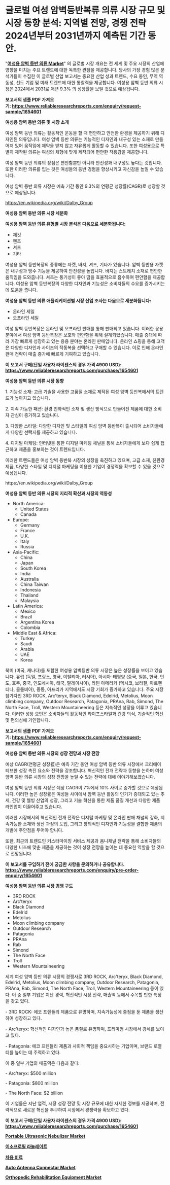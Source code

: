 <p><h1>글로벌 여성 암벽등반복류 의류 시장 규모 및 시장 동향 분석: 지역별 전망, 경쟁 전략 2024년부터 2031년까지 예측된 기간 동안.</h1></p><p>"<strong><a href="https://www.reliableresearchreports.com/womens-rock-climbing-clothing-r1654601">여성용 암벽 등반 의류 Market</a></strong>" 의 글로벌 시장 개요는 전 세계 및 주요 시장의 산업에 영향을 미치는 주요 트렌드에 대한 독특한 관점을 제공합니다. 당사의 가장 경험 많은 분석가들이 수집한 이 글로벌 산업 보고서는 중요한 산업 성과 트렌드, 수요 동인, 무역 역동성, 선도 기업 및 미래 트렌드에 대한 통찰력을 제공합니다. 여성용 암벽 등반 의류 시장은 2024에서 2031로 매년 9.3% 의 성장률을 보일 것으로 예상됩니다.</p>
<p><strong>보고서의 샘플 PDF 가져오기:&nbsp;<a href="https://www.reliableresearchreports.com/enquiry/request-sample/1654601">https://www.reliableresearchreports.com/enquiry/request-sample/1654601</a></strong></p>
<p><strong>여성용 암벽 등반 의류 및 시장 소개</strong></p>
<p><p>여성 암벽 등반 의류는 활동적인 운동을 할 때 편안하고 안전한 환경을 제공하기 위해 디자인된 의류입니다. 여성 암벽 등반 의류는 기능적인 디자인과 내구성 있는 소재로 만들어져 있어 움직임에 제약을 받지 않고 자유롭게 활동할 수 있습니다. 또한 여성용으로 특별히 제작된 의류는 여성의 체형에 맞게 제작되어 편안한 착용감을 제공합니다.</p><p>여성 암벽 등반 의류의 장점은 편안함뿐만 아니라 안전성과 내구성도 높다는 것입니다. 또한 이러한 의류를 입는 것은 여성들의 등반 경험을 향상시키고 자신감을 높일 수 있습니다.</p><p>여성 암벽 등반 의류 시장은 예측 기간 동안 9.3%의 연평균 성장률(CAGR)로 성장할 것으로 예상됩니다.</p></p>
<p><a href="https://en.wikipedia.org/wiki/Dalby_Group">https://en.wikipedia.org/wiki/Dalby_Group</a></p>
<p><strong>여성용 암벽 등반 의류 시장 세분화</strong></p>
<p><strong>여성용 암벽 등반 의류 유형별 시장 분석은 다음으로 세분화됩니다:</strong></p>
<p><ul><li>재킷</li><li>팬츠</li><li>셔츠</li><li>기타</li></ul></p>
<p><p>여성용 암벽 등반복장의 종류에는 자켓, 바지, 셔츠, 기타가 있습니다. 암벽 등반용 자켓은 내구성과 방수 기능을 제공하여 안전성을 높입니다. 바지는 스트레치 소재로 편안한 움직임을 도와줍니다. 셔츠는 통기성이 좋아 땀을 효율적으로 흡수하여 편안함을 제공합니다. 여성용 암벽 등반복장의 다양한 디자인과 기능성은 소비자들의 수요를 증가시키는데 도움을 줍니다.</p></p>
<p><strong>여성용 암벽 등반 의류 애플리케이션별 시장 산업 조사는 다음으로 세분화됩니다:</strong></p>
<p><ul><li>온라인 세일</li><li>오프라인 세일</li></ul></p>
<p><p>여성 암벽 등반복장은 온라인 및 오프라인 판매를 통해 판매되고 있습니다. 이러한 응용 분야에서 여성 암벽 등반복장은 보호와 편안함을 위해 설계되었습니다. 매출 증대에 따라 가장 빠르게 성장하고 있는 응용 분야는 온라인 판매입니다. 온라인 쇼핑을 통해 고객은 다양한 디자인과 사이즈의 작동복을 선택하고 구매할 수 있습니다. 이로 인해 온라인 판매 전략이 매출 증가에 빠르게 기여하고 있습니다.</p></p>
<p><strong>이 보고서 구매(단일 사용자 라이센스의 경우 가격 4900 USD): <a href="https://www.reliableresearchreports.com/purchase/1654601">https://www.reliableresearchreports.com/purchase/1654601</a></strong></p>
<p><strong>여성용 암벽 등반 의류 시장 동향</strong></p>
<p><p>1. 기능성 소재: 고급 기술을 사용한 고품질 소재로 제작된 여성 암벽 등반복에서의 트렌드가 높아지고 있습니다.</p><p>2. 지속 가능한 패션: 환경 친화적인 소재 및 생산 방식으로 만들어진 제품에 대한 소비자 관심이 증가하고 있습니다.</p><p>3. 다양한 스타일: 다양한 디자인 및 스타일의 여성 암벽 등반복이 출시되어 소비자들에게 다양한 선택지를 제공하고 있습니다.</p><p>4. 디지털 마케팅: 인터넷을 통한 디지털 마케팅 채널을 통해 소비자들에게 보다 쉽게 접근하고 제품을 홍보하는 것이 트렌드입니다.</p><p>이러한 트렌드들은 여성 암벽 등반복 시장의 성장을 촉진하고 있으며, 고급 소재, 친환경 제품, 다양한 스타일 및 디지털 마케팅을 이용한 기업이 경쟁력을 확보할 수 있을 것으로 예상됩니다.</p></p>
<p>https://en.wikipedia.org/wiki/Dalby_Group</p>
<p><strong>여성용 암벽 등반 의류 시장의 지리적 확산과 시장의 역동성</strong></p>
<p><ul>
    <li>
        North America:
        <ul>
            <li>United States</li>
            <li>Canada</li>
        </ul>
    </li>
    <li>
        Europe:
        <ul>
            <li>Germany</li>
            <li>France</li>
            <li>U.K.</li>
            <li>Italy</li>
            <li>Russia</li>
        </ul>
    </li>
    <li>
        Asia-Pacific:
        <ul>
            <li>China</li>
            <li>Japan</li>
            <li>South Korea</li>
            <li>India</li>
            <li>Australia</li>
            <li>China Taiwan</li>
            <li>Indonesia</li>
            <li>Thailand</li>
            <li>Malaysia</li>
        </ul>
    </li>
    <li>
        Latin America:
        <ul>
            <li>Mexico</li>
            <li>Brazil</li>
            <li>Argentina Korea</li>
            <li>Colombia</li>
        </ul>
    </li>
    <li>
        Middle East & Africa:
        <ul>
            <li>Turkey</li>
            <li>Saudi</li>
            <li>Arabia</li>
            <li>UAE</li>
            <li>Korea</li>
        </ul>
    </li>
    </ul></p>
<p><p>북미 (미국, 캐나다)를 포함한 여성용 암벽등반 의류 시장은 높은 성장률을 보이고 있습니다. 유럽 (독일, 프랑스, 영국, 이탈리아, 러시아), 아시아-태평양 (중국, 일본, 한국, 인도, 호주, 중국, 인도네시아, 태국, 말레이시아), 라틴 아메리카 (멕시코, 브라질, 아르헨티나, 콜롬비아), 중동, 아프리카 지역에서도 시장 기회가 증가하고 있습니다. 주요 시장 참가자인 3RD ROCK, Arc’teryx, Black Diamond, Edelrid, Metolius, Moon climbing company, Outdoor Research, Patagonia, PRAna, Rab, Simond, The North Face, Troll, Western Mountaineering 등은 지속적인 성장을 이루고 있습니다. 이러한 성장 요인은 소비자들의 활동적인 라이프스타일과 건강 의식, 기술적인 혁신 및 편의성에 기인합니다.</p></p>
<p><strong>보고서의 샘플 PDF 가져오기:&nbsp;<a href="https://www.reliableresearchreports.com/enquiry/request-sample/1654601">https://www.reliableresearchreports.com/enquiry/request-sample/1654601</a></strong></p>
<p><strong>여성용 암벽 등반 의류 시장의 성장 전망과 시장 전망</strong></p>
<p><p>예상 CAGR(연평균 성장률)은 예측 기간 동안 여성 암벽 등반 의류 시장에서 크리에이티브한 성장 촉진 요소와 전략을 강조합니다. 혁신적인 전개 전략과 동향을 논하며 여성 암벽 등반 의류 시장의 성장 전망을 높일 수 있는 전략에 대해 이야기해보겠습니다.</p><p>여성 암벽 등반 의류 시장은 예상 CAGR이 7%에서 10% 사이로 증가할 것으로 예상됩니다. 이러한 높은 성장률은 여성들 사이에서 암벽 등반 활동의 인기가 증대되고 있는 추세, 건강 및 웰빙 산업의 성장, 그리고 기술 혁신을 통한 제품 품질 개선과 다양한 제품 라인업이 이끌어주고 있습니다.</p><p>이러한 시장에서의 혁신적인 전개 전략은 디지털 마케팅 및 온라인 판매 채널의 강화, 지속가능한 소재와 생산 과정의 도입, 그리고 창의적인 디자인과 기능성을 결합한 제품의 개발에 주안점을 두어야 합니다.</p><p>또한, 최근의 트렌드인 커스터마이징 서비스 제공과 옴니채널 전략을 통해 소비자들의 다양한 니즈에 맞춘 제품을 제공하는 것이 성장 전망을 높이는 데 중요한 역할을 할 것으로 전망됩니다.</p></p>
<p><strong>이 보고서를 구입하기 전에 궁금한 사항을 문의하거나 공유합니다. <a href="https://www.reliableresearchreports.com/enquiry/pre-order-enquiry/1654601">https://www.reliableresearchreports.com/enquiry/pre-order-enquiry/1654601</a></strong></p>
<p><strong>여성용 암벽 등반 의류 시장 경쟁 구도</strong></p>
<p><ul><li>3RD ROCK</li><li>Arc’teryx</li><li>Black Diamond</li><li>Edelrid</li><li>Metolius</li><li>Moon climbing company</li><li>Outdoor Research</li><li>Patagonia</li><li>PRAna</li><li>Rab</li><li>Simond</li><li>The North Face</li><li>Troll</li><li>Western Mountaineering</li></ul></p>
<p><p>세계 여성 암벽 등반 의류 시장의 경쟁사로 3RD ROCK, Arc'teryx, Black Diamond, Edelrid, Metolius, Moon climbing company, Outdoor Research, Patagonia, PRAna, Rab, Simond, The North Face, Troll, Western Mountaineering 등이 있다. 이 중 일부 기업은 지난 경력, 혁신적인 시장 전략, 매출액 등에서 주목할 만한 특징을 갖고 있다.</p><p>- 3RD ROCK: 에코 프렌들리 제품으로 유명하며, 지속가능성에 중점을 둔 제품을 생산하여 성장하고 있다.</p><p>- Arc'teryx: 혁신적인 디자인과 높은 품질로 유명하며, 프리미엄 시장에서 강세를 보이고 있다.</p><p>- Patagonia: 에코 프렌들리 제품과 사회적 책임을 중요시하는 기업이며, 브랜드 로열티를 높이는 데 주력하고 있다.</p><p>이 중 일부 기업의 매출액은 다음과 같다:</p><p>- Arc'teryx: $500 million</p><p>- Patagonia: $800 million</p><p>- The North Face: $2 billion</p><p>이 기업들은 지난 업적, 시장 성장 전망 및 시장 규모에 대한 자세한 정보를 제공하며, 전략적으로 새로운 혁신을 추구하여 시장에서 경쟁력을 확보하고 있다.</p></p>
<p><strong>이 보고서 구매(단일 사용자 라이센스의 경우 가격 4900 USD): <a href="https://www.reliableresearchreports.com/purchase/1654601">https://www.reliableresearchreports.com/purchase/1654601</a></strong></p>
<p><strong><p><a href="https://github.com/mdhefjumiah/Market-Research-Report-List-2/blob/main/portable-ultrasonic-nebulizer-market.md">Portable Ultrasonic Nebulizer Market</a></p><p><a href="https://github.com/shampaakter36/Market-Research-Report-List-2/blob/main/748698275116.md">이소프로필 라놀레이트</a></p><p><a href="https://github.com/LuckeyCorbin/Market-Research-Report-List-2/blob/main/269314075117.md">차용 비료</a></p><p><a href="https://medium.com/@bethelokon998/auto-antenna-connector-market-emerging-trends-and-future-prospects-for-period-from-2024-to-2031-097ceb43c8bb">Auto Antenna Connector Market</a></p><p><a href="https://github.com/wrwgzwbr35/Market-Research-Report-List-2/blob/main/orthopedic-rehabilitation-equipment-market.md">Orthopedic Rehabilitation Equipment Market</a></p></strong></p>
<p></p>